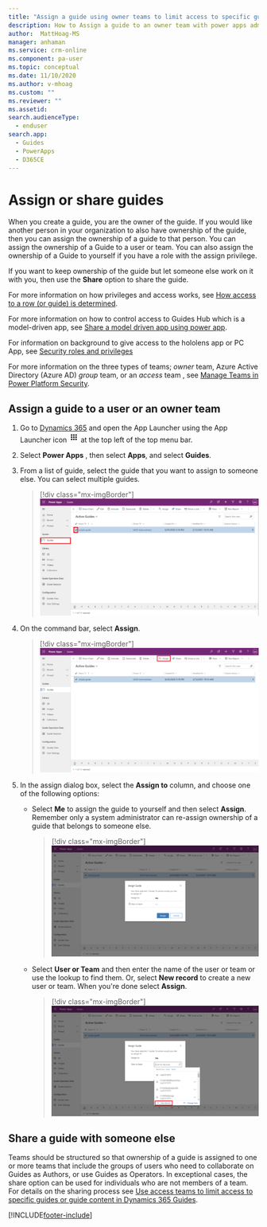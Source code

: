 ```yaml
---
title: "Assign a guide using owner teams to limit access to specific guides or guide content in Dynamics 365 Guides | MicrosoftDocs"
description: How to Assign a guide to an owner team with power apps admin
author:  MattHoag-MS
manager: anhaman
ms.service: crm-online
ms.component: pa-user
ms.topic: conceptual
ms.date: 11/10/2020
ms.author: v-mhoag
ms.custom: ""
ms.reviewer: ""
ms.assetid: 
search.audienceType: 
  - enduser
search.app: 
  - Guides
  - PowerApps
  - D365CE
---
```

<!-- This article is a copy of the article below with the term "record" updated to "guide".   A better solution will have to be found to "customize" core power apps support documents to address the specific D365 Guides user experience.  
https://docs.microsoft.com/powerapps/user/assign-or-share-records -->

# Assign or share guides

When you create a guide, you are the owner of the guide. If you would like another person in your organization to also have ownership of the guide, then you can assign the ownership of a guide to that person. You can assign the ownership of a Guide to a user or team. You can also assign the ownership of a Guide to yourself if you have a role with the assign privilege.

If you want to keep ownership of the guide but let someone else work on it with you, then use the **Share** option to share the guide.

For more information on how privileges and access works, see [How access to a row (or guide) is determined](https://docs.microsoft.com/power-platform/admin/how-record-access-determined).

For more information on how to control access to Guides Hub which is a model-driven app, see [Share a model driven app using power app](https://docs.microsoft.com/powerapps/maker/model-driven-apps/share-model-driven-app).

For information on background to give access to the hololens app or PC App, see [Security roles and privileges](https://docs.microsoft.com/power-platform/admin/security-roles-privileges#team-members-privilege-inheritance)

For more information on the three types of teams; *owner* team, Azure Active Directory (Azure AD) *group* team, or an *access* team , see [Manage Teams in Power Platform Security](https://docs.microsoft.com/power-platform/admin/manage-teams).

## Assign a guide to a user or an owner team

1. Go to [Dynamics 365](https://home.dynamics.com/)  and open the App Launcher using the App Launcher icon  ![app launcher icon](media/app-launcher-icon.png) at the top left of the top menu bar.
1. Select **Power Apps** , then select **Apps**, and select **Guides**.  
1. From a list of guide, select the guide that you want to assign to someone else. You can select multiple guides.

   > [!div class="mx-imgBorder"]
   > ![Select the guide that you want to reassign](media/admin-access-assign-01.png "Select the guide that you want to reassign")

1. On the command bar, select **Assign**.

   > [!div class="mx-imgBorder"]
   > ![Select assign a guide](media/admin-access-assign-02.png "Select assign a guide")

1. In the assign dialog box, select the **Assign to** column, and choose one of the following options:
    - Select **Me** to assign the guide to yourself and then select **Assign**. Remember only a system administrator can re-assign ownership of a guide that belongs to someone else.
      > [!div class="mx-imgBorder"]
      > ![Select Me to assign the guide to yourself](media/admin-access-assign-03.png "Select Me to assign the guide to yourself")
    - Select **User or Team** and then enter the name of the user or team or use the lookup to find them. Or, select **New record** to create a new user or team. When you're done select **Assign**.

      > [!div class="mx-imgBorder"]
      > ![Use the lookup to reassign a guide](media/admin-access-assign-04.png "Use the lookup to reassign a guide")

## Share a guide with someone else

 Teams should be structured so that ownership of a guide is assigned to one or more teams that include the groups of users who need to collaborate on Guides as Authors, or use Guides as Operators. In exceptional cases, the share option can be used for individuals who are not members of a team.  For details on the sharing process see [Use access teams to limit access to specific guides or guide content in Dynamics 365 Guides](https://docs.microsoft.com/dynamics365/mixed-reality/guides/admin-access-teams).

[!INCLUDE[footer-include](../includes/footer-banner.md)]

